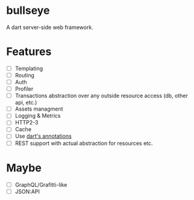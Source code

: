 # bullseye

A dart server-side web framework.

# Features
- [ ] Templating
- [ ] Routing
- [ ] Auth
- [ ] Profiler
- [ ] Transactions abstraction over any outside resource access (db, other api, etc.)
- [ ] Assets managment
- [ ] Logging & Metrics
- [ ] HTTP2-3
- [ ] Cache
- [ ] Use [dart's annotations](https://api.flutter.dev/flutter/meta/meta-library.html)
- [ ] REST support with actual abstraction for resources etc.

# Maybe
- [ ] GraphQL/Grafitti-like
- [ ] JSON:API